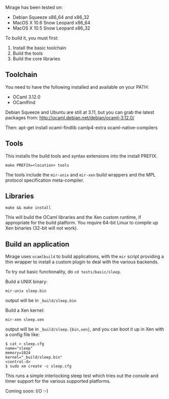 Mirage has been tested on:

* Debian Squeeze x86_64 and x86_32
* MacOS X 10.6 Snow Leopard x86_64
* MacOS X 10.5 Snow Leopard x86_32

To build it, you must first:

1. Install the basic toolchain
2. Build the tools
3. Build the core libraries

Toolchain
---------

You need to have the following installed and available on your PATH:

* OCaml 3.12.0
* OCamlfind

Debian Squeeze and Ubuntu are still at 3.11, but you can grab the latest
packages from: http://ocaml.debian.net/debian/ocaml-3.12.0/

Then: apt-get install ocaml-findlib camlp4-extra ocaml-native-compilers

Tools
-----

This installs the build tools and syntax extensions into the install PREFIX.

    make PREFIX=<location> tools

The tools include the `mir-unix` and `mir-xen` build wrappers and the
MPL protocol specification meta-compiler.

Libraries
---------

    make && make install

This will build the OCaml libraries and the Xen custom runtime, if
appropriate for the build platform.  You require 64-bit Linux to
compile up Xen binaries (32-bit will not work).

Build an application
--------------------

Mirage uses `ocamlbuild` to build applications, with the `mir`
script providing a thin wrapper to install a custom plugin to deal
with the various backends.

To try out basic functionality, do `cd tests/basic/sleep`.

Build a UNIX binary:

    mir-unix sleep.bin

output will be in `_build/sleep.bin`

Build a Xen kernel:

    mir-xen sleep.xen

output will be in `_build/sleep.{bin,xen}`, and you can boot it up
in Xen with a config file like:

    $ cat > sleep.cfg
    name="sleep"
    memory=1024
    kernel="_build/sleep.bin"
    <control-d>
    $ sudo xm create -c sleep.cfg

This runs a simple interlocking sleep test which tries out the
console and timer support for the various supported platforms.

Coming soon: I/O :-)
